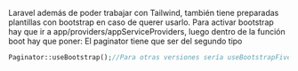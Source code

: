 Laravel además de poder trabajar con Tailwind, también tiene preparadas plantillas con bootstrap en caso de querer usarlo.
Para activar bootstrap hay que ir a app/providers/appServiceProviders, luego dentro de la función boot hay que poner:
El paginator tiene que ser del segundo tipo
```php
Paginator::useBootstrap();//Para otras versiones sería useBootstrapFive();
```
